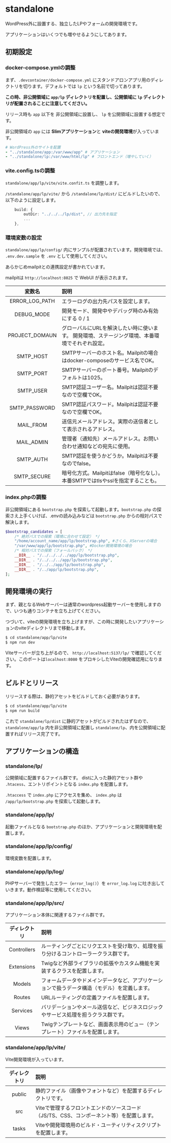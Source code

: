 # standalone

WordPress外に設置する、独立したLPやフォームの開発環境です。

アプリケーションはいくつでも増やせるようにしてあります。

## 初期設定

### docker-compose.ymlの調整

まず、`.devcontainer/docker-compose.yml` にスタンドアロンアプリ用のディレクトリを切ります。デフォルトでは `lp` という名前で切ってあります。

**この時、非公開領域に `app/lp` ディレクトリを配置し、公開領域に `lp` ディレクトリが配置されることに注意してください。**

リリース時も `app` 以下を 非公開領域に設置し、 `lp` を公開領域に設置する想定です。

非公開領域の `app` には **Slimアプリケーション**と **viteの開発環境**が入っています。

```yml
# WordPress外のサイトを配置
- "../standalone/app:/var/www/app" # アプリケーション
- "../standalone/lp:/var/www/html/lp" # フロントエンド（増やしていく）
```

### vite.config.tsの調整

`standalone/app/lp/vite/vite.confit.ts` を調整します。

`/standalone/app/lp/vite/` から `/standalone/lp/dist/` にビルドしたいので、以下のように設定します。

```typescript
	build: {
		outDir: "../../../lp/dist", // 出力先を指定
		...
	},
```

### 環境変数の設定

`standalone/app/lp/config/` 内にサンプルが配置されています。開発環境では、 `.env.dev.sample` を `.env` として使用してください。

あらかじめmailpitとの連携設定が書かれています。

mailpitは `http://localhost:8025` で WebUI が表示されます。

|     変数名     | 説明                                                                                           |
| :------------: | :--------------------------------------------------------------------------------------------- |
| ERROR_LOG_PATH | エラーログの出力先パスを設定します。                                                           |
|   DEBUG_MODE   | 開発モード、開発中やデバッグ時のみ有効にする 0 / 1                                             |
| PROJECT_DOMAUN | グローバルにURLを解決したい時に使います。 開発環境、ステージング環境、本番環境でそれぞれ設定。 |
|   SMTP_HOST    | SMTPサーバーのホスト名。Mailpitの場合はdocker-composeのサービス名でOK。                        |
|   SMTP_PORT    | SMTPサーバーのポート番号。Mailpitのデフォルトは1025。                                          |
|   SMTP_USER    | SMTP認証ユーザー名。Mailpitは認証不要なので空欄でOK。                                          |
| SMTP_PASSWORD  | SMTP認証パスワード。Mailpitは認証不要なので空欄でOK。                                          |
|   MAIL_FROM    | 送信元メールアドレス。実際の送信者として表示されるアドレス。                                   |
|   MAIL_ADMIN   | 管理者（通知先）メールアドレス。お問い合わせ通知などの宛先に使用。                             |
|   SMTP_AUTH    | SMTP認証を使うかどうか。Mailpitは不要なのでfalse。                                             |
|  SMTP_SECURE   | 暗号化方式。Mailpitはfalse（暗号化なし）。本番SMTPではtlsやsslを指定することも。               |

### index.phpの調整

非公開領域にある `bootstrap.php` を探索して起動します。`bootstrap.php` の探索さえ上手くいけば、.envの読み込みなどは `bootstrap.php` からの相対パスで解決します。

```php
$bootstrap_candidates = [
	/* 絶対パスでの探索（環境に合わせて設定） */
	"/home/account_name/app/lp/bootstrap.php", #さくら、XServerの場合
	"/var/www/app/lp/bootstrap.php", #Docker開発環境の場合
	/* 相対パスでの探索（フォールバック） */
	__DIR__ . "/../../../../app/lp/bootstrap.php",
	__DIR__ . "/../../../app/lp/bootstrap.php",
	__DIR__ . "/../../app/lp/bootstrap.php",
	__DIR__ . "/../app/lp/bootstrap.php",
];
```

## 開発環境の実行

まず、親となるWebサーバーは通常のwordpress起動サーバーを使用しますので、いつも通りコンテナを立ち上げてください。

つづいて、viteの開発環境を立ち上げますが、この時に開発したいアプリケーションのviteディレクトリまで移動します。

```bash
$ cd standalone/app/lp/vite
$ npm run dev
```

Viteサーバーが立ち上がるので、 `http://localhost:5137/lp/` で確認してください。このポートは`localhost:8080` をプロキシしたViteの開発確認用になります。

## ビルドとリリース

リリースする際は、静的アセットをビルドしておく必要があります。

```bash
$ cd standalone/app/lp/vite
$ npm run build
```

これで `standalone/lp/dist` に静的アセットがビルドされたはずなので、 `standalone/app/lp` 内を非公開領域に配置し `standalone/lp`、内を公開領域に配置すればリリース完了です。

## アプリケーションの構造

### standalone/lp/

公開領域に配置するファイル群です。 distに入った静的アセット群や `.htacess`、エントリポイントとなる `index.php` を配置します。

`.htaccess` で `index.php` にアクセスを集め、 `index.php` は `/app/lp/bootstrap.php` を探索して起動します。

### standalone/app/lp/

起動ファイルとなる `bootstrap.php` のほか、アプリケーションと開発環境を配置します。

### standalone/app/lp/config/

環境変数を配置します。

### standalone/app/lp/log/

PHPサーバーで発生したエラー（`error_log()`）を `error_log.log` に吐き出していきます。動作検証等に使用してください。

### standalone/app/lp/src/

アプリケーション本体に関連するファイル群です。

| ディレクトリ | 説明                                                                                         |
| :----------: | :------------------------------------------------------------------------------------------- |
| Controllers  | ルーティングごとにリクエストを受け取り、処理を振り分けるコントローラークラス群です。         |
|  Extensions  | Twigなど外部ライブラリの拡張やカスタム機能を実装するクラスを配置します。                     |
|    Models    | フォームデータやドメインデータなど、アプリケーションで扱うデータ構造（モデル）を定義します。 |
|    Routes    | URLルーティングの定義ファイルを配置します。                                                  |
|   Services   | バリデーションやメール送信など、ビジネスロジックやサービス処理を担うクラス群です。           |
|    Views     | Twigテンプレートなど、画面表示用のビュー（テンプレート）ファイルを配置します。               |

### standalone/app/lp/vite/

Vite開発環境が入っています。

| ディレクトリ | 説明                                                                                     |
| :----------: | :--------------------------------------------------------------------------------------- |
|    public    | 静的ファイル（画像やフォントなど）を配置するディレクトリです。                           |
|     src      | Viteで管理するフロントエンドのソースコード（JS/TS、CSS、コンポーネント等）を配置します。 |
|    tasks     | Viteや開発環境用のビルド・ユーティリティスクリプトを配置します。                         |
